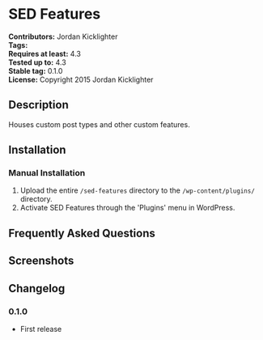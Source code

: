 # SED Features #
**Contributors:**      Jordan Kicklighter  
**Tags:**  
**Requires at least:** 4.3  
**Tested up to:**      4.3  
**Stable tag:**        0.1.0  
**License:**           Copyright 2015 Jordan Kicklighter  

## Description ##

Houses custom post types and other custom features.

## Installation ##

### Manual Installation ###

1. Upload the entire `/sed-features` directory to the `/wp-content/plugins/` directory.
2. Activate SED Features through the 'Plugins' menu in WordPress.

## Frequently Asked Questions ##


## Screenshots ##


## Changelog ##

### 0.1.0 ###
* First release
